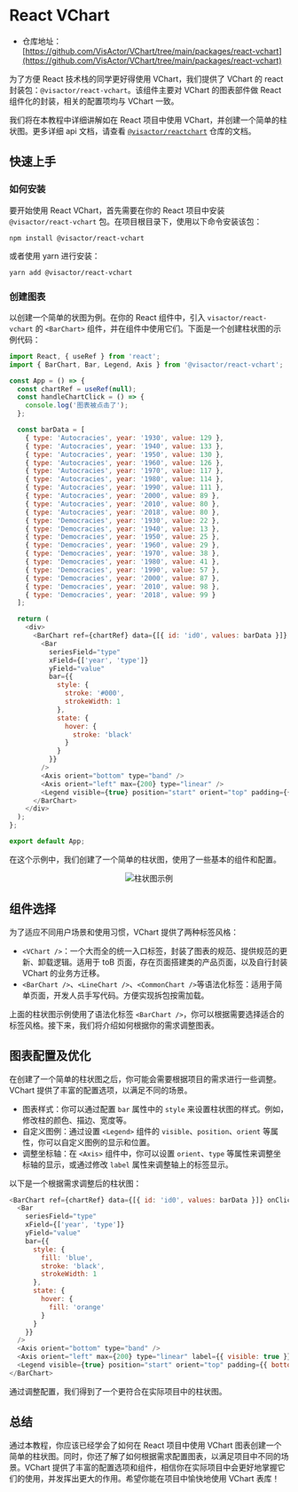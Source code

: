 # React VChart

- 仓库地址：[https://github.com/VisActor/VChart/tree/main/packages/react-vchart](https://github.com/VisActor/VChart/tree/main/packages/react-vchart)

为了方便 React 技术栈的同学更好得使用 VChart，我们提供了 VChart 的 react 封装包：`@visactor/react-vchart`。该组件主要对 VChart 的图表部件做 React 组件化的封装，相关的配置项均与 VChart 一致。

我们将在本教程中详细讲解如在 React 项目中使用 VChart，并创建一个简单的柱状图。更多详细 api 文档，请查看 [`@visactor/reactchart`](todo) 仓库的文档。

## 快速上手

### 如何安装

要开始使用 React VChart，首先需要在你的 React 项目中安装 `@visactor/react-vchart` 包。在项目根目录下，使用以下命令安装该包：

```
npm install @visactor/react-vchart
```

或者使用 yarn 进行安装：

```
yarn add @visactor/react-vchart
```

### 创建图表

以创建一个简单的状图为例。在你的 React 组件中，引入 `visactor/react-vchart` 的 `<BarChart>` 组件，并在组件中使用它们。下面是一个创建柱状图的示例代码：

```javascript
import React, { useRef } from 'react';
import { BarChart, Bar, Legend, Axis } from '@visactor/react-vchart';

const App = () => {
  const chartRef = useRef(null);
  const handleChartClick = () => {
    console.log('图表被点击了');
  };

  const barData = [
    { type: 'Autocracies', year: '1930', value: 129 },
    { type: 'Autocracies', year: '1940', value: 133 },
    { type: 'Autocracies', year: '1950', value: 130 },
    { type: 'Autocracies', year: '1960', value: 126 },
    { type: 'Autocracies', year: '1970', value: 117 },
    { type: 'Autocracies', year: '1980', value: 114 },
    { type: 'Autocracies', year: '1990', value: 111 },
    { type: 'Autocracies', year: '2000', value: 89 },
    { type: 'Autocracies', year: '2010', value: 80 },
    { type: 'Autocracies', year: '2018', value: 80 },
    { type: 'Democracies', year: '1930', value: 22 },
    { type: 'Democracies', year: '1940', value: 13 },
    { type: 'Democracies', year: '1950', value: 25 },
    { type: 'Democracies', year: '1960', value: 29 },
    { type: 'Democracies', year: '1970', value: 38 },
    { type: 'Democracies', year: '1980', value: 41 },
    { type: 'Democracies', year: '1990', value: 57 },
    { type: 'Democracies', year: '2000', value: 87 },
    { type: 'Democracies', year: '2010', value: 98 },
    { type: 'Democracies', year: '2018', value: 99 }
  ];

  return (
    <div>
      <BarChart ref={chartRef} data={[{ id: 'id0', values: barData }]} onClick={handleChartClick}>
        <Bar
          seriesField="type"
          xField={['year', 'type']}
          yField="value"
          bar={{
            style: {
              stroke: '#000',
              strokeWidth: 1
            },
            state: {
              hover: {
                stroke: 'black'
              }
            }
          }}
        />
        <Axis orient="bottom" type="band" />
        <Axis orient="left" max={200} type="linear" />
        <Legend visible={true} position="start" orient="top" padding={{ bottom: 12 }} />
      </BarChart>
    </div>
  );
};

export default App;
```

在这个示例中，我们创建了一个简单的柱状图，使用了一些基本的组件和配置。

<div style="text-align: center;">
  <img src="https://lf9-dp-fe-cms-tos.byteorg.com/obj/bit-cloud/350c0511133d336e622523213.png" alt="柱状图示例">
</div>

## 组件选择

为了适应不同用户场景和使用习惯，VChart 提供了两种标签风格：

- `<VChart />`：一个大而全的统一入口标签，封装了图表的规范、提供规范的更新、卸载逻辑。适用于 toB 页面，存在页面搭建类的产品页面，以及自行封装 VChart 的业务方迁移。
- `<BarChart />`、`<LineChart />`、`<CommonChart />`等语法化标签：适用于简单页面，开发人员手写代码。方便实现拆包按需加载。

上面的柱状图示例使用了语法化标签 `<BarChart />`，你可以根据需要选择适合的标签风格。接下来，我们将介绍如何根据你的需求调整图表。

## 图表配置及优化

在创建了一个简单的柱状图之后，你可能会需要根据项目的需求进行一些调整。VChart 提供了丰富的配置选项，以满足不同的场景。

- 图表样式：你可以通过配置 `bar` 属性中的 `style` 来设置柱状图的样式。例如，修改柱的颜色、描边、宽度等。
- 自定义图例：通过设置 `<Legend>` 组件的 `visible`、`position`、`orient` 等属性，你可以自定义图例的显示和位置。
- 调整坐标轴：在 `<Axis>` 组件中，你可以设置 `orient`、`type` 等属性来调整坐标轴的显示，或通过修改 `label` 属性来调整轴上的标签显示。

以下是一个根据需求调整后的柱状图：

```javascript
<BarChart ref={chartRef} data={[{ id: 'id0', values: barData }]} onClick={handleChartClick}>
  <Bar
    seriesField="type"
    xField={['year', 'type']}
    yField="value"
    bar={{
      style: {
        fill: 'blue',
        stroke: 'black',
        strokeWidth: 1
      },
      state: {
        hover: {
          fill: 'orange'
        }
      }
    }}
  />
  <Axis orient="bottom" type="band" />
  <Axis orient="left" max={200} type="linear" label={{ visible: true }} />
  <Legend visible={true} position="start" orient="top" padding={{ bottom: 12 }} />
</BarChart>
```

通过调整配置，我们得到了一个更符合在实际项目中的柱状图。

## 总结

通过本教程，你应该已经学会了如何在 React 项目中使用 VChart 图表创建一个简单的柱状图。同时，你还了解了如何根据需求配置图表，以满足项目中不同的场景。VChart 提供了丰富的配置选项和组件，相信你在实际项目中会更好地掌握它们的使用，并发挥出更大的作用。希望你能在项目中愉快地使用 VChart 表库！

